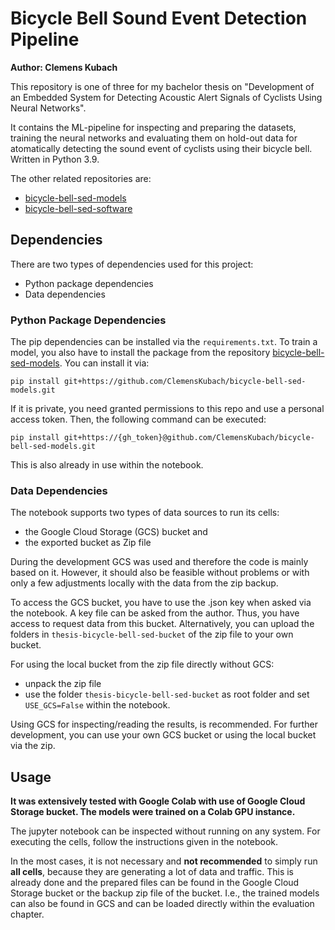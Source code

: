 # Bicycle Bell Sound Event Detection Pipeline
**Author: Clemens Kubach**

This repository is one of three for my bachelor thesis on "Development of an Embedded System 
for Detecting Acoustic Alert Signals of Cyclists Using Neural Networks".

It contains the ML-pipeline for inspecting and preparing the datasets, training the neural networks and evaluating them on hold-out data for atomatically detecting the sound event of cyclists using their bicycle bell. Written in Python 3.9.

The other related repositories are:
- [bicycle-bell-sed-models](https://github.com/ClemensKubach/bicycle-bell-sed-models)
- [bicycle-bell-sed-software](https://github.com/ClemensKubach/bicycle-bell-sed-software)


## Dependencies
There are two types of dependencies used for this project:
- Python package dependencies
- Data dependencies

### Python Package Dependencies
The pip dependencies can be installed via the `requirements.txt`. 
To train a model, you also have to install the package from the repository [bicycle-bell-sed-models](https://github.com/ClemensKubach/bicycle-bell-sed-models.git). 
You can install it via:
```shell
pip install git+https://github.com/ClemensKubach/bicycle-bell-sed-models.git
```

If it is private, you need granted permissions to this repo and use a personal access token. 
Then, the following command can be executed:
```shell
pip install git+https://{gh_token}@github.com/ClemensKubach/bicycle-bell-sed-models.git
```
This is also already in use within the notebook.


### Data Dependencies
The notebook supports two types of data sources to run its cells:
- the Google Cloud Storage (GCS) bucket and
- the exported bucket as Zip file

During the development GCS was used and therefore the code is mainly based on it. 
However, it should also be feasible without problems or with only a few adjustments locally with the data from the zip backup.

To access the GCS bucket, you have to use the .json key when asked via the notebook. A key file can be asked from the author. Thus, you have access to request data from this bucket. Alternatively, you can upload the folders in `thesis-bicycle-bell-sed-bucket` of the zip file to your own bucket.

For using the local bucket from the zip file directly without GCS:
- unpack the zip file
- use the folder `thesis-bicycle-bell-sed-bucket` as root folder and set `USE_GCS=False` within the notebook.

Using GCS for inspecting/reading the results, is recommended. For further development, you can use your own GCS bucket or using the local bucket via the zip.


## Usage
**It was extensively tested with Google Colab with use of Google Cloud Storage bucket. The models were trained on a Colab GPU instance.**

The jupyter notebook can be inspected without running on any system. 
For executing the cells, follow the instructions given in the notebook.

In the most cases, it is not necessary and **not recommended** to simply run **all cells**, because they are generating a lot of data and traffic.
This is already done and the prepared files can be found in the Google Cloud Storage bucket or the backup zip file of the bucket.
I.e., the trained models can also be found in GCS and can be loaded directly within the evaluation chapter.
